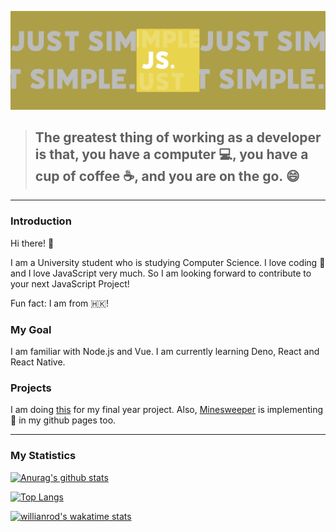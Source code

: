 ![img](./public/jswildcards-banner.png)

> ## The greatest thing of working as a developer is that, you have a computer :computer:, you have a cup of coffee :coffee:, and you are on the go. :smile:

---

### Introduction

Hi there! :wave:

I am a University student who is studying Computer Science. I love coding :smiling_face_with_three_hearts: and I love JavaScript very much. So I am looking forward to contribute to your next JavaScript Project!

Fun fact: I am from :hong_kong:!

### My Goal

I am familiar with Node.js and Vue. I am currently learning Deno, React and React Native.

### Projects
I am doing [this](https://github.com/users/jswildcards/projects/1) for my final year project. Also, [Minesweeper](https://jswildcards.github.io/side-projects/minesweeper) is implementing :hammer: in my github pages too.

---

### My Statistics

[![Anurag's github stats](https://github-readme-stats.vercel.app/api?username=jswildcards)](https://github.com/anuraghazra/github-readme-stats)

[![Top Langs](https://github-readme-stats.vercel.app/api/top-langs/?username=jswildcards&layout=compact)](https://github.com/anuraghazra/github-readme-stats)

[![willianrod's wakatime stats](https://github-readme-stats.vercel.app/api/wakatime?username=jswildcards)](https://github.com/anuraghazra/github-readme-stats)
